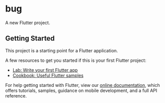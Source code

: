 # bug

A new Flutter project.

## Getting Started

This project is a starting point for a Flutter application.

A few resources to get you started if this is your first Flutter project:

- [Lab: Write your first Flutter app](http://flutter.dev/docs/get-started/codelab)
- [Cookbook: Useful Flutter samples](http://flutter.dev/docs/cookbook)

For help getting started with Flutter, view our
[online documentation](http://flutter.dev/docs), which offers tutorials,
samples, guidance on mobile development, and a full API reference.
